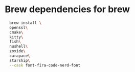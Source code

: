 # Brew dependencies for brew

```bash
  brew install \
  openssl\
  cmake\
  kitty\
  fish\
  nushell\
  zoxide\
  carapace\
  starship\
  --cask font-fira-code-nerd-font
```
